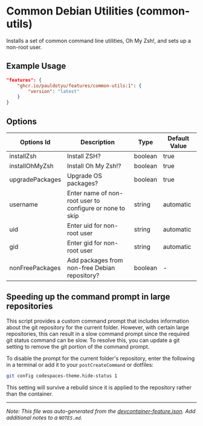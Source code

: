 
# Common Debian Utilities (common-utils)

Installs a set of common command line utilities, Oh My Zsh!, and sets up a non-root user.

## Example Usage

```json
"features": {
    "ghcr.io/pauldotyu/features/common-utils:1": {
        "version": "latest"
    }
}
```

## Options

| Options Id | Description | Type | Default Value |
|-----|-----|-----|-----|
| installZsh | Install ZSH? | boolean | true |
| installOhMyZsh | Install Oh My Zsh!? | boolean | true |
| upgradePackages | Upgrade OS packages? | boolean | true |
| username | Enter name of non-root user to configure or none to skip | string | automatic |
| uid | Enter uid for non-root user | string | automatic |
| gid | Enter gid for non-root user | string | automatic |
| nonFreePackages | Add packages from non-free Debian repository? | boolean | - |

## Speeding up the command prompt in large repositories

This script provides a custom command prompt that includes information about the git repository for the current folder. However, with certain large repositories, this can result in a slow command prompt since the required git status command can be slow. To resolve this, you can update a git setting to remove the git portion of the command prompt.

To disable the prompt for the current folder's repository, enter the following in a terminal or add it to your `postCreateCommand` or dotfiles:

```bash
git config codespaces-theme.hide-status 1
```

This setting will survive a rebuild since it is applied to the repository rather than the container.



---

_Note: This file was auto-generated from the [devcontainer-feature.json](https://github.com/pauldotyu/features/blob/main/src/common-utils/devcontainer-feature.json).  Add additional notes to a `NOTES.md`._
